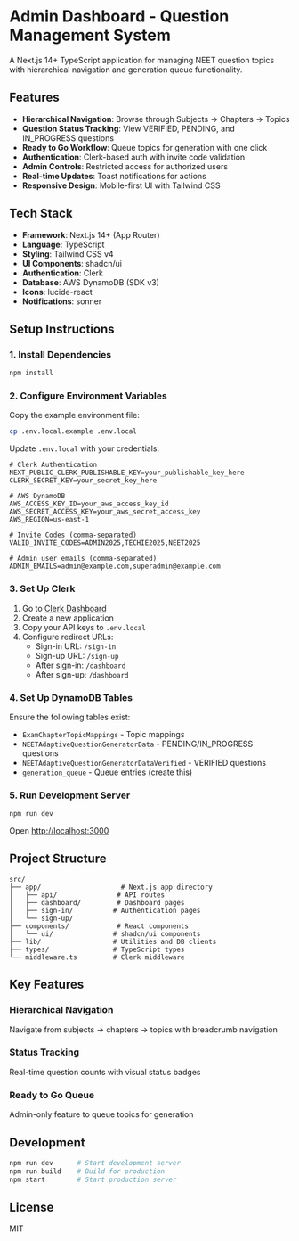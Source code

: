 # Admin Dashboard - Question Management System

A Next.js 14+ TypeScript application for managing NEET question topics with hierarchical navigation and generation queue functionality.

## Features

- **Hierarchical Navigation**: Browse through Subjects → Chapters → Topics
- **Question Status Tracking**: View VERIFIED, PENDING, and IN_PROGRESS questions
- **Ready to Go Workflow**: Queue topics for generation with one click
- **Authentication**: Clerk-based auth with invite code validation
- **Admin Controls**: Restricted access for authorized users
- **Real-time Updates**: Toast notifications for actions
- **Responsive Design**: Mobile-first UI with Tailwind CSS

## Tech Stack

- **Framework**: Next.js 14+ (App Router)
- **Language**: TypeScript
- **Styling**: Tailwind CSS v4
- **UI Components**: shadcn/ui
- **Authentication**: Clerk
- **Database**: AWS DynamoDB (SDK v3)
- **Icons**: lucide-react
- **Notifications**: sonner

## Setup Instructions

### 1. Install Dependencies

```bash
npm install
```

### 2. Configure Environment Variables

Copy the example environment file:

```bash
cp .env.local.example .env.local
```

Update `.env.local` with your credentials:

```env
# Clerk Authentication
NEXT_PUBLIC_CLERK_PUBLISHABLE_KEY=your_publishable_key_here
CLERK_SECRET_KEY=your_secret_key_here

# AWS DynamoDB
AWS_ACCESS_KEY_ID=your_aws_access_key_id
AWS_SECRET_ACCESS_KEY=your_aws_secret_access_key
AWS_REGION=us-east-1

# Invite Codes (comma-separated)
VALID_INVITE_CODES=ADMIN2025,TECHIE2025,NEET2025

# Admin user emails (comma-separated)
ADMIN_EMAILS=admin@example.com,superadmin@example.com
```

### 3. Set Up Clerk

1. Go to [Clerk Dashboard](https://dashboard.clerk.com/)
2. Create a new application
3. Copy your API keys to `.env.local`
4. Configure redirect URLs:
   - Sign-in URL: `/sign-in`
   - Sign-up URL: `/sign-up`
   - After sign-in: `/dashboard`
   - After sign-up: `/dashboard`

### 4. Set Up DynamoDB Tables

Ensure the following tables exist:

- `ExamChapterTopicMappings` - Topic mappings
- `NEETAdaptiveQuestionGeneratorData` - PENDING/IN_PROGRESS questions
- `NEETAdaptiveQuestionGeneratorDataVerified` - VERIFIED questions
- `generation_queue` - Queue entries (create this)

### 5. Run Development Server

```bash
npm run dev
```

Open [http://localhost:3000](http://localhost:3000)

## Project Structure

```
src/
├── app/                    # Next.js app directory
│   ├── api/               # API routes
│   ├── dashboard/         # Dashboard pages
│   ├── sign-in/          # Authentication pages
│   └── sign-up/
├── components/            # React components
│   └── ui/               # shadcn/ui components
├── lib/                  # Utilities and DB clients
├── types/                # TypeScript types
└── middleware.ts         # Clerk middleware
```

## Key Features

### Hierarchical Navigation
Navigate from subjects → chapters → topics with breadcrumb navigation

### Status Tracking
Real-time question counts with visual status badges

### Ready to Go Queue
Admin-only feature to queue topics for generation

## Development

```bash
npm run dev      # Start development server
npm run build    # Build for production
npm start        # Start production server
```

## License

MIT
